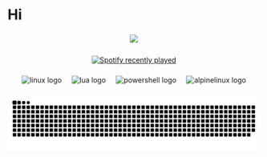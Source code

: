 <h1 align="left">Hi</h1>

###

<div align="center">
  <img src="https://profile-counter.glitch.me/Karl2921/count.svg?"  />
</div>

###

<div align="center">
  <a href="https://open.spotify.com/user/3fjp7fgeijgk1foel5fzbvxuy">
    <img src="https://spotify-recently-played-readme.vercel.app/api?user=3fjp7fgeijgk1foel5fzbvxuy&count=4&unique=false" alt="Spotify recently played"  />
  </a>
</div>

###

<div align="center">
  <img src="https://cdn.jsdelivr.net/gh/devicons/devicon/icons/linux/linux-original.svg" height="40" alt="linux logo"  />
  <img width="12" />
  <img src="https://cdn.jsdelivr.net/gh/devicons/devicon/icons/lua/lua-original.svg" height="40" alt="lua logo"  />
  <img width="12" />
  <img src="https://skillicons.dev/icons?i=powershell" height="40" alt="powershell logo"  />
  <img width="12" />
  <img src="https://skillicons.dev/icons?i=alpinejs" height="40" alt="alpinelinux logo"  />
</div>

###

<img src="https://raw.githubusercontent.com/Karl2921/Karl2921/output/snake.svg" alt="Snake animation" />

